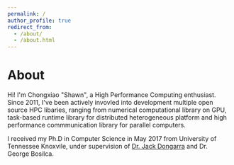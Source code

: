 ```yaml
---
permalink: /
author_profile: true
redirect_from:
  - /about/
  - /about.html
---
```

About
=====
Hi! I'm Chongxiao "Shawn", a High Performance Computing enthusiast. Since 2011, I've been actively invovled into development multiple open source HPC libaries, ranging from
numerical computational library on GPU, task-based runtime library for distributed heterogeneous platform and high performance commmunication library for parallel computers.

I received my Ph.D in Computer Science in May 2017 from University of Tennessee Knoxvile, under supervision of [Dr. Jack Dongarra](http://www.netlib.org/utk/people/JackDongarra/) and Dr. George Bosilca.

